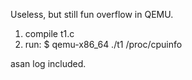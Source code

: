 Useless, but still fun overflow in QEMU.

1. compile t1.c
2. run:
$ qemu-x86_64 ./t1 /proc/cpuinfo

asan log included.
